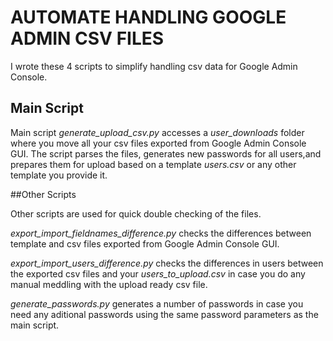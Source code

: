# AUTOMATE HANDLING GOOGLE ADMIN CSV FILES

I wrote these 4 scripts to simplify handling csv data for Google Admin Console.

## Main Script

Main script *generate_upload_csv.py* accesses a *user_downloads* folder where you
move all your csv files exported from Google Admin Console GUI. 
The script parses the files, generates new passwords for all users,and prepares them
for upload based on a template *users.csv* or any other template you provide it.

##Other Scripts

Other scripts are used for quick double checking of the files. 

*export_import_fieldnames_difference.py* checks the differences between template and csv files
exported from Google Admin Console GUI.

*export_import_users_difference.py* checks the differences in users between the exported csv files
and your *users_to_upload.csv* in case you do any manual meddling with the upload ready csv file.

*generate_passwords.py* generates a number of passwords in case you need any aditional passwords
using the same password parameters as the main script.